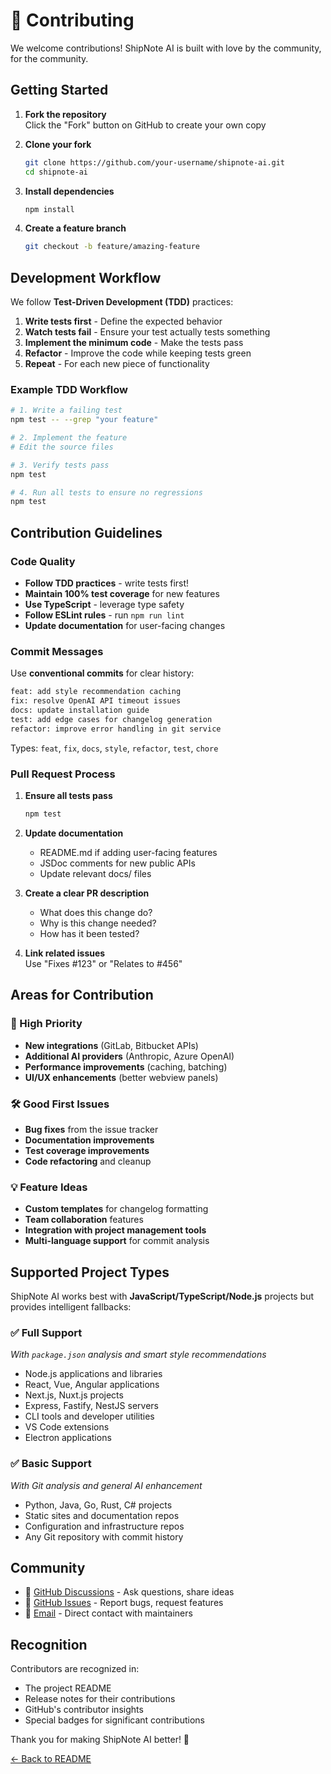 # 🤝 Contributing

We welcome contributions! ShipNote AI is built with love by the community, for the community.

## Getting Started

1. **Fork the repository**  
   Click the "Fork" button on GitHub to create your own copy

2. **Clone your fork**  
   ```bash
   git clone https://github.com/your-username/shipnote-ai.git
   cd shipnote-ai
   ```

3. **Install dependencies**  
   ```bash
   npm install
   ```

4. **Create a feature branch**  
   ```bash
   git checkout -b feature/amazing-feature
   ```

## Development Workflow

We follow **Test-Driven Development (TDD)** practices:

1. **Write tests first** - Define the expected behavior
2. **Watch tests fail** - Ensure your test actually tests something
3. **Implement the minimum code** - Make the tests pass
4. **Refactor** - Improve the code while keeping tests green
5. **Repeat** - For each new piece of functionality

### Example TDD Workflow
```bash
# 1. Write a failing test
npm test -- --grep "your feature"

# 2. Implement the feature
# Edit the source files

# 3. Verify tests pass
npm test

# 4. Run all tests to ensure no regressions
npm test
```

## Contribution Guidelines

### Code Quality
- **Follow TDD practices** - write tests first!
- **Maintain 100% test coverage** for new features
- **Use TypeScript** - leverage type safety
- **Follow ESLint rules** - run `npm run lint`
- **Update documentation** for user-facing changes

### Commit Messages
Use **conventional commits** for clear history:

```bash
feat: add style recommendation caching
fix: resolve OpenAI API timeout issues
docs: update installation guide
test: add edge cases for changelog generation
refactor: improve error handling in git service
```

Types: `feat`, `fix`, `docs`, `style`, `refactor`, `test`, `chore`

### Pull Request Process

1. **Ensure all tests pass**  
   ```bash
   npm test
   ```

2. **Update documentation**  
   - README.md if adding user-facing features
   - JSDoc comments for new public APIs
   - Update relevant docs/ files

3. **Create a clear PR description**  
   - What does this change do?
   - Why is this change needed?
   - How has it been tested?

4. **Link related issues**  
   Use "Fixes #123" or "Relates to #456"

## Areas for Contribution

### 🚀 High Priority
- **New integrations** (GitLab, Bitbucket APIs)
- **Additional AI providers** (Anthropic, Azure OpenAI)
- **Performance improvements** (caching, batching)
- **UI/UX enhancements** (better webview panels)

### 🛠️ Good First Issues
- **Bug fixes** from the issue tracker
- **Documentation improvements**
- **Test coverage improvements**
- **Code refactoring** and cleanup

### 💡 Feature Ideas
- **Custom templates** for changelog formatting
- **Team collaboration** features
- **Integration with project management tools**
- **Multi-language support** for commit analysis

## Supported Project Types

ShipNote AI works best with **JavaScript/TypeScript/Node.js** projects but provides intelligent fallbacks:

### ✅ Full Support
*With `package.json` analysis and smart style recommendations*

- Node.js applications and libraries
- React, Vue, Angular applications  
- Next.js, Nuxt.js projects
- Express, Fastify, NestJS servers
- CLI tools and developer utilities
- VS Code extensions
- Electron applications

### ✅ Basic Support  
*With Git analysis and general AI enhancement*

- Python, Java, Go, Rust, C# projects
- Static sites and documentation repos
- Configuration and infrastructure repos
- Any Git repository with commit history

## Community

- 💬 [GitHub Discussions](https://github.com/your-username/shipnote-ai/discussions) - Ask questions, share ideas
- 🐛 [GitHub Issues](https://github.com/your-username/shipnote-ai/issues) - Report bugs, request features  
- 📧 [Email](mailto:maintainer@shipnote-ai.com) - Direct contact with maintainers

## Recognition

Contributors are recognized in:
- The project README
- Release notes for their contributions
- GitHub's contributor insights
- Special badges for significant contributions

Thank you for making ShipNote AI better! 🙏

[← Back to README](../README.md)
